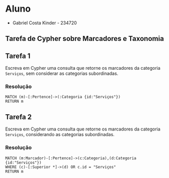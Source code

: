 # Aluno
* Gabriel Costa Kinder - 234720

## Tarefa de Cypher sobre Marcadores e Taxonomia

## Tarefa 1

Escreva em Cypher uma consulta que retorne os marcadores da categoria `Serviços`, sem considerar as categorias subordinadas.

### Resolução
~~~cypher
MATCH (m)-[:Pertence]->(:Categoria {id:"Serviços"})
RETURN m
~~~

## Tarefa 2

Escreva em Cypher uma consulta que retorne os marcadores da categoria `Serviços`, considerando as categorias subordinadas.

### Resolução
~~~cypher
MATCH (m:Marcador)-[:Pertence]->(c:Categoria),(d:Categoria {id:"Serviços"})
WHERE (c)-[:Superior *]->(d) OR c.id = "Serviços"
RETURN m
~~~
